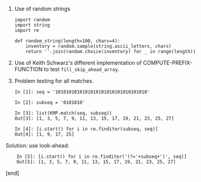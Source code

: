  1. Use of random strings

        import random
        import string
        import re                                                                       
        
        def random_string(length=100, chars=4):
            inventory = random.sample(string.ascii_letters, chars)
            return ''.join(random.choice(inventory) for _ in range(length))

 2. Use of Keith Schwarz's different implementation of COMPUTE-PREFIX-FUNCTION to test `fill_skip_ahead_array`.

 3. Problem testing for all matches.

        In [1]: seq = '1010101010101010101010101010101010'
        
        In [2]: subseq = '0101010'
        
        In [3]: list(KMP.match(seq, subseq))
        Out[3]: [1, 3, 5, 7, 9, 11, 13, 15, 17, 19, 21, 23, 25, 27]
        
        In [4]: [i.start() for i in re.finditer(subseq, seq)]
        Out[4]: [1, 9, 17, 25]

   Solution: use look-ahead:

        In [5]: [i.start() for i in re.finditer('(?='+subseq+')', seq)]
        Out[5]: [1, 3, 5, 7, 9, 11, 13, 15, 17, 19, 21, 23, 25, 27]

[end]